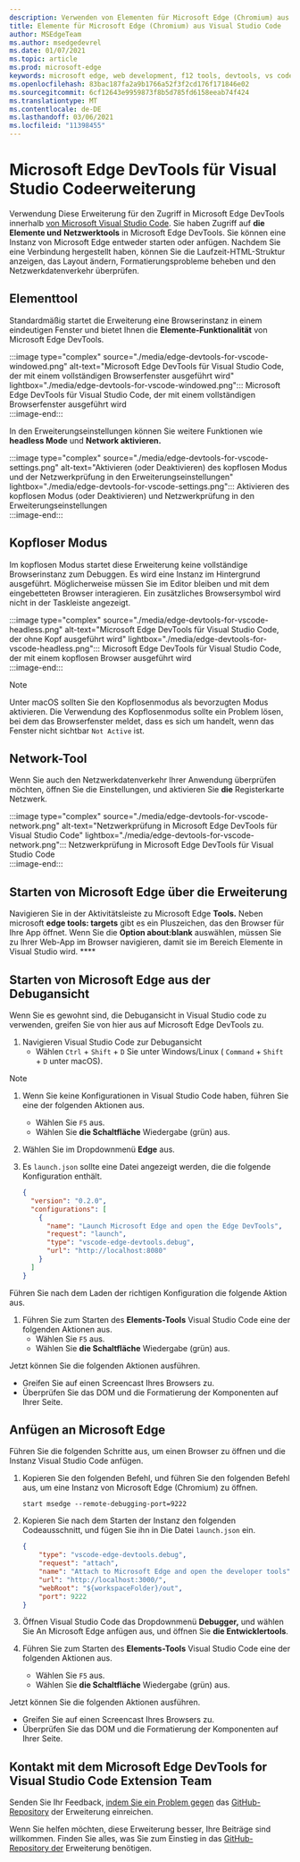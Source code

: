 ```yaml
---
description: Verwenden von Elementen für Microsoft Edge (Chromium) aus Visual Studio Code
title: Elemente für Microsoft Edge (Chromium) aus Visual Studio Code
author: MSEdgeTeam
ms.author: msedgedevrel
ms.date: 01/07/2021
ms.topic: article
ms.prod: microsoft-edge
keywords: microsoft edge, web development, f12 tools, devtools, vs code, visual studio code, elements
ms.openlocfilehash: 83bac187fa2a9b1766a52f3f2cd176f171846e02
ms.sourcegitcommit: 6cf12643e9959873f8b5d785fd6158eeab74f424
ms.translationtype: MT
ms.contentlocale: de-DE
ms.lasthandoff: 03/06/2021
ms.locfileid: "11398455"
---
```

# <a name="microsoft-edge-devtools-for-visual-studio-code-extension"></a>Microsoft Edge DevTools für Visual Studio Codeerweiterung  

Verwendung <!--the [Microsoft Edge DevTools for Visual Studio Code][VisualstudioMarketplaceElementsMicrosoftEdgeChromium] -->Diese Erweiterung für den Zugriff in Microsoft Edge DevTools innerhalb [von Microsoft Visual Studio Code][VisualstudioCode].  Sie haben Zugriff auf **die Elemente und** **Netzwerktools** in Microsoft Edge DevTools.  Sie können eine Instanz von Microsoft Edge entweder starten oder anfügen.  Nachdem Sie eine Verbindung hergestellt haben, können Sie die Laufzeit-HTML-Struktur anzeigen, das Layout ändern, Formatierungsprobleme beheben und den Netzwerkdatenverkehr überprüfen.  

## <a name="elements-tool"></a>Elementtool  

Standardmäßig startet die Erweiterung eine Browserinstanz in einem eindeutigen Fenster und bietet Ihnen die **Elemente-Funktionalität** von Microsoft Edge DevTools.  

:::image type="complex" source="./media/edge-devtools-for-vscode-windowed.png" alt-text="Microsoft Edge DevTools für Visual Studio Code, der mit einem vollständigen Browserfenster ausgeführt wird" lightbox="./media/edge-devtools-for-vscode-windowed.png":::
   Microsoft Edge DevTools für Visual Studio Code, der mit einem vollständigen Browserfenster ausgeführt wird  
:::image-end:::  

In den Erweiterungseinstellungen können Sie weitere Funktionen wie **headless Mode** und **Network aktivieren.**  

:::image type="complex" source="./media/edge-devtools-for-vscode-settings.png" alt-text="Aktivieren (oder Deaktivieren) des kopflosen Modus und der Netzwerkprüfung in den Erweiterungseinstellungen" lightbox="./media/edge-devtools-for-vscode-settings.png":::
   Aktivieren des kopflosen Modus \(oder Deaktivieren\) und Netzwerkprüfung in den Erweiterungseinstellungen  
:::image-end:::  

## <a name="headless-mode"></a>Kopfloser Modus  

Im kopflosen Modus startet diese Erweiterung keine vollständige Browserinstanz zum Debuggen.  Es wird eine Instanz im Hintergrund ausgeführt.  Möglicherweise müssen Sie im Editor bleiben und mit dem eingebetteten Browser interagieren.  Ein zusätzliches Browsersymbol wird nicht in der Taskleiste angezeigt.  

:::image type="complex" source="./media/edge-devtools-for-vscode-headless.png" alt-text="Microsoft Edge DevTools für Visual Studio Code, der ohne Kopf ausgeführt wird" lightbox="./media/edge-devtools-for-vscode-headless.png":::
   Microsoft Edge DevTools für Visual Studio Code, der mit einem kopflosen Browser ausgeführt wird  
:::image-end:::  

> [!NOTE]
> Unter macOS sollten Sie den Kopflosenmodus als bevorzugten Modus aktivieren.  Die Verwendung des Kopflosenmodus sollte ein Problem lösen, bei dem das Browserfenster meldet, dass es sich um handelt, wenn das Fenster nicht sichtbar `Not Active` ist.  

## <a name="network-tool"></a>Network-Tool  

Wenn Sie auch den Netzwerkdatenverkehr Ihrer Anwendung überprüfen möchten, öffnen Sie die Einstellungen, und aktivieren Sie **die** Registerkarte Netzwerk.  

:::image type="complex" source="./media/edge-devtools-for-vscode-network.png" alt-text="Netzwerkprüfung in Microsoft Edge DevTools für Visual Studio Code" lightbox="./media/edge-devtools-for-vscode-network.png":::
    Netzwerkprüfung in Microsoft Edge DevTools für Visual Studio Code  
:::image-end:::  

## <a name="launching-microsoft-edge-from-the-extension"></a>Starten von Microsoft Edge über die Erweiterung  

Navigieren Sie in der Aktivitätsleiste zu Microsoft Edge **Tools.**  Neben microsoft **edge tools: targets** gibt es ein Pluszeichen, das den Browser für Ihre App öffnet.  Wenn Sie die **Option about:blank** auswählen, müssen Sie zu Ihrer Web-App im Browser navigieren, damit sie im Bereich Elemente in Visual Studio wird. ****  

## <a name="launching-microsoft-edge-from-the-debug-view"></a>Starten von Microsoft Edge aus der Debugansicht  

Wenn Sie es gewohnt sind, die Debugansicht in Visual Studio code zu verwenden, greifen Sie von hier aus auf Microsoft Edge DevTools zu.  

1.  Navigieren Visual Studio Code zur Debugansicht 
    *   Wählen `Ctrl` + `Shift` + `D` Sie unter Windows/Linux \( `Command` + `Shift` + `D` unter macOS\).  

<!--TODO:  Is this section intended to be optional  -->  
> [!NOTE]
> 1.  Wenn Sie keine Konfigurationen in Visual Studio Code haben, führen Sie eine der folgenden Aktionen aus.  
>     *   Wählen Sie `F5` aus.  
>     *   Wählen Sie **die Schaltfläche** Wiedergabe \(grün\) aus.  
> 1.  Wählen Sie im Dropdownmenü **Edge** aus.  
> 1.  Es `launch.json` sollte eine Datei angezeigt werden, die die folgende Konfiguration enthält.  
>     
>     ```json
>     {
>       "version": "0.2.0",
>       "configurations": [
>         {
>           "name": "Launch Microsoft Edge and open the Edge DevTools",
>           "request": "launch",
>           "type": "vscode-edge-devtools.debug",
>           "url": "http://localhost:8080"
>         }
>       ]
>     }
>     ```  
>     
> Führen Sie nach dem Laden der richtigen Konfiguration die folgende Aktion aus.  

1.  Führen Sie zum Starten des **Elements-Tools** Visual Studio Code eine der folgenden Aktionen aus. 
    *   Wählen Sie `F5` aus.  
    *   Wählen Sie **die Schaltfläche** Wiedergabe \(grün\) aus.  
         
Jetzt können Sie die folgenden Aktionen ausführen.  

*   Greifen Sie auf einen Screencast Ihres Browsers zu.  
*   Überprüfen Sie das DOM und die Formatierung der Komponenten auf Ihrer Seite.  

## <a name="attaching-to-microsoft-edge"></a>Anfügen an Microsoft Edge  

Führen Sie die folgenden Schritte aus, um einen Browser zu öffnen und die Instanz Visual Studio Code anfügen. 

1.  Kopieren Sie den folgenden Befehl, und führen Sie den folgenden Befehl aus, um eine Instanz von Microsoft Edge \(Chromium\) zu öffnen.  
    
    ```shell
    start msedge --remote-debugging-port=9222
    ```  
    
1.  Kopieren Sie nach dem Starten der Instanz den folgenden Codeausschnitt, und fügen Sie ihn in Die Datei `launch.json` ein.  
    
    ```json
    {
        "type": "vscode-edge-devtools.debug",
        "request": "attach",
        "name": "Attach to Microsoft Edge and open the developer tools",
        "url": "http://localhost:3000/",
        "webRoot": "${workspaceFolder}/out",
        "port": 9222
    }
    ```  
    
1.  Öffnen Visual Studio Code das Dropdownmenü **Debugger,** und wählen Sie An Microsoft Edge anfügen aus, und öffnen Sie **die Entwicklertools**.  
1.  Führen Sie zum Starten des **Elements-Tools** Visual Studio Code eine der folgenden Aktionen aus. 
    *   Wählen Sie `F5` aus.  
    *   Wählen Sie **die Schaltfläche** Wiedergabe \(grün\) aus.  
         
Jetzt können Sie die folgenden Aktionen ausführen.  

*   Greifen Sie auf einen Screencast Ihres Browsers zu.  
*   Überprüfen Sie das DOM und die Formatierung der Komponenten auf Ihrer Seite.  
    
## <a name="getting-in-touch-with-the-microsoft-edge-devtools-for-visual-studio-code-extension-team"></a>Kontakt mit dem Microsoft Edge DevTools for Visual Studio Code Extension Team  

Senden Sie Ihr Feedback, [indem Sie ein Problem gegen][GithubMicrosoftVscodeEdgeDevtoolsNewIssue] das [GitHub-Repository][GithubMicrosoftVscodeEdgeDevtools] der Erweiterung einreichen.  

Wenn Sie helfen möchten, <!--the Microsoft Edge DevTools for Visual Studio Code -->diese Erweiterung besser, Ihre Beiträge sind willkommen.  Finden Sie alles, was Sie zum Einstieg in das [GitHub-Repository der][GithubMicrosoftVscodeEdgeDevtools] Erweiterung benötigen.  

<!--links -->  

[VisualstudioCode]: https://code.visualstudio.com "Visual Studio Code"  
[VisualStudioCodeDocs]: https://code.visualstudio.com/Docs "Dokumentation | Visual Studio Code"   

[GithubMicrosoftVscodeEdgeDevtools]: https://github.com/Microsoft/vscode-edge-devtools "microsoft/vscode-edge-devtools | GitHub"  
[GithubMicrosoftVscodeEdgeDevtoolsNewIssue]: https://github.com/Microsoft/vscode-edge-devtools/issues/new "Neues Problem – microsoft/vscode-edge-devtools | GitHub"

[VisualstudioMarketplaceElementsMicrosoftEdgeChromium]: https://marketplace.visualstudio.com/items?itemName=ms-edgedevtools.vscode-edge-devtools "Microsoft Edge Tools for Visual Studio Code"  

